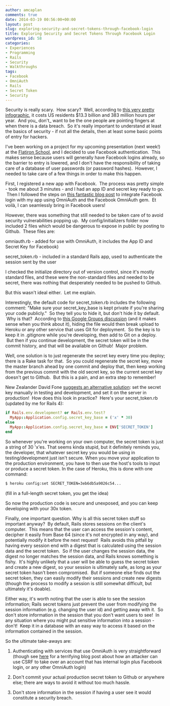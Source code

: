 ```yaml
---
author: amcaplan
comments: true
date: 2014-03-19 00:56:00+00:00
layout: post
slug: exploring-security-and-secret-tokens-through-facebook-login
title: Exploring Security and Secret Tokens Through Facebook Login
wordpress_id: 58
categories:
- Experiences
- Programming
- Rails
- Security
- Walkthroughs
tags:
- Facebook
- OmniAuth
- Rails
- Secret Token
- Security
---
```


Security is really scary.  How scary?  Well, according to [this very pretty infographic](http://www.erieinsurance.com/identitytheft/), it costs US residents $13.3 billion and 383 million hours per year.  And you_ don't_ want to be the one people are pointing fingers at when there is a data breach.  So it's really important to understand at least the basics of security - if not all the details, then at least some basic points of entry for hackers.

I've been working on a project for my upcoming presentation (next week!) at the [Flatiron School](http://flatironschool.com), and I decided to use Facebook authentication.  This makes sense because users will generally have Facebook logins already, so the barrier to entry is lowered, and I don't have the responsibility of taking care of a database of user passwords (or password hashes).  However, I needed to take care of a few things in order to make this happen.

<!-- more -->

First, I registered a new app with Facebook.  The process was pretty simple - took me about 3 minutes - and I had an app ID and secret key ready to go.  Then I followed the steps on [this fantastic blog post](https://coderwall.com/p/bsfitw) to integrate Facebook login with my app using OmniAuth and the Facebook OmniAuth gem.  Et voilà, I can seamlessly bring in Facebook users!

However, there was something that still needed to be taken care of to avoid security vulnerabilities popping up.  My config/initializers folder now included 2 files which would be dangerous to expose in public by posting to Github.  These files are:

omniauth.rb - added for use with OmniAuth, it includes the App ID and Secret Key for Facebook)

secret_token.rb - included in a standard Rails app, used to authenticate the session sent by the user

I checked the initialize directory out of version control, since it's mostly standard files, and these were the non-standard files and needed to be secret, there was nothing that desperately needed to be pushed to Github.

But this wasn't ideal either.  Let me explain.

Interestingly, the default code for secret_token.rb includes the following comment: "Make sure your secret_key_base is kept private if you're sharing your code publicly."  So they tell you to hide it, but don't hide it by default.  Why is that?  According to [this Google Groups discussion](https://groups.google.com/forum/#!topic/rubyonrails-core/N2EFnf6X_i4) (and it makes sense when you think about it), hiding the file would then break upload to Heroku or any other service that uses Git for deployment.  So the key is to keep it in .gitignore while you're developing, then add to Git on a deploy.  But then if you continue development, the secret token will be in the commit history, and that will be available on Github!  Major problem.

Well, one solution is to just regenerate the secret key every time you deploy; there is a Rake task for that.  So you could regenerate the secret key, move the master branch ahead by one commit and deploy that, then keep working from the previous commit with the old secret key, so the current secret key doesn't get to Github.  But this is a pain, and an extra step to remember!

New Zealander David Fone [suggests an alternative solution](http://daniel.fone.net.nz/blog/2013/05/20/a-better-way-to-manage-the-rails-secret-token/#comment-902646816): set the secret key manually in testing and development, and set it on the server in production!  How does this look in practice?  Here's your secret_token.rb (updated by me for Rails 4):

``` ruby
if Rails.env.development? or Rails.env.test?
  MyApp::Application.config.secret_key_base = ('x' * 30)
else
  MyApp::Application.config.secret_key_base = ENV['SECRET_TOKEN']
end
```

So whenever you're working on your own computer, the secret token is just a string of 30 'x'es. That seems kinda stupid, but it definitely reminds you, the developer, that whatever secret key you would be using in testing/development just isn't secure. When you move your application to the production environment, you have to then use the host's tools to input or produce a secret token. In the case of Heroku, this is done with one command:

``` bash
$ heroku config:set SECRET_TOKEN=3eb6db5a9026c54...
```
(fill in a full-length secret token, you get the idea)

So now the production code is secure and unexposed, and you can keep developing with your 30x token.

Finally, one important question. Why is all this secret token stuff so important anyway?  By default, Rails stores sessions on the client's computer.  This means that the user can access the session's content, decipher it easily from Base 64 (since it's not encrypted in any way), and potentially modify it before the next request!  Rails avoids this pitfall by having every session end with a digest that is calculated using the session data and the secret token.  So if the user changes the session data, the digest no longer matches the session data, and Rails knows something is fishy.  It's highly unlikely that a user will be able to guess the secret token and create a new digest, so your session is ultimately safe, as long as your secret token hasn't been compromised.  But if someone else finds out the secret token, they can easily modify their sessions and create new digests (though the process to modify a session is still somewhat difficult, but ultimately it's doable).

Either way, it's worth noting that the user is able to see the session information; Rails secret tokens just prevent the user from modifying the session information (e.g. changing the user id) and getting away with it.  So don't store information in the session that you don't want users to see!  In any situation where you might put sensitive information into a session - don't!  Keep it in a database with an easy way to access it based on the information contained in the session.

So the ultimate take-aways are:

1) Authenticating with services that use OmniAuth is very straightforward (though see [here](http://webstersprodigy.net/2013/05/09/common-oauth-issue-you-can-use-to-take-over-accounts/) for a terrifying blog post about how an attacker can use CSRF to take over an account that has internal login plus Facebook login, or any other OmniAuth login)

2) Don't commit your actual production secret token to Github or anywhere else; there are ways to avoid it without too much hassle.

3) Don't store information in the session if having a user see it would constitute a security breach.
